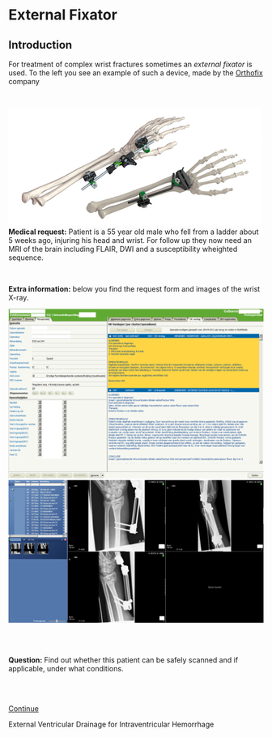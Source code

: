 # External Fixator 


## Introduction

For treatment of complex wrist fractures sometimes an *external fixator* is used. To the
left you see an example of such a device, made by the [Orthofix](http://www.orthofix.com) company

<br>


![](fixateur_wrist.png)**Medical request:**
Patient is a 55 year old male who fell from a ladder about 5 weeks ago, injuring his head and wrist. 
For follow up they now need an MRI of the brain including FLAIR, DWI and a susceptibility wheighted sequence.

<br>






**Extra information:** below you find the request form and images of the wrist X-ray.

![OK Verslag](ok_verslag.png)
![DX pols](dx_pols.png)

<br>
<br>

**Question:** Find out whether this patient can be safely scanned and if applicable, under what conditions.

<br>
<br>

[Continue](case_part2.md)





External Ventricular Drainage for Intraventricular Hemorrhage



